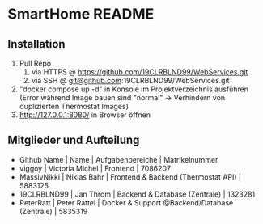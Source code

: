 # SmartHome README
## Installation
1. Pull Repo
   1. via HTTPS @ https://github.com/19CLRBLND99/WebServices.git
   2. via SSH   @ git@github.com:19CLRBLND99/WebServices.git
2. "docker compose up -d" in Konsole im Projektverzeichnis ausführen (Error während Image bauen sind "normal" -> Verhindern von duplizierten Thermostat Images)
3. http://127.0.0.1:8080/ in Browser öffnen 

## Mitglieder und Aufteilung
- Github Name | Name            | Aufgabenbereiche                                    | Matrikelnummer
- viggoy      | Victoria Michel | Frontend                                            | 7086207
- MassivNikki | Niklas Bahr     | Frontend & Backend (Thermostat API)                 | 5883125
- 19CLRBLND99 | Jan Throm       | Backend & Database (Zentrale)                       | 1323281
- PeterRatt   | Peter Rattel    | Docker & Support @Backend/Database (Zentrale)       | 5835319
